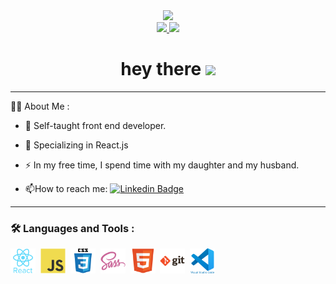 
<div id="header" align="center">
      <img src="https://media.giphy.com/media/9PhdJO4CMfyfXDCnko/giphy.gif" width="100" />

  <div class="badges">
      <a href="https://www.linkedin.com/in/andja-zelenbaba-464673134/" target="_blank">
      <img src="https://img.shields.io/badge/LinkedIn-blue?style=for-the-badge&logo=linkedin&logoColor=white" />
      </a>
       <a href="https://andjared.github.io/portfolio/" target="_blank">
      <img src="https://img.shields.io/badge/Portfolio-red?style=for-the-badge&logo=portfolio&logoColor=white" />
      </a>
  </div>
    <h1>
      hey there
      <img src="https://media.giphy.com/media/hvRJCLFzcasrR4ia7z/giphy.gif" width="30px"/>
    </h1>
<!--     <div align="center">
  <img src="https://media.giphy.com/media/CuuSHzuc0O166MRfjt/giphy.gif" width="600" height="300"/>
    </div> -->
</div>

---

:woman_technologist: About Me :

- :telescope: Self-taught front end developer.

- :seedling: Specializing in React.js

- :zap: In my free time, I spend time with my daughter and my husband.

- :mailbox:How to reach me: [![Linkedin Badge](https://img.shields.io/badge/-Andja-blue?style=flat&logo=Linkedin&logoColor=white)](https://www.linkedin.com/in/andja-zelenbaba-464673134/)

---

### :hammer_and_wrench: Languages and Tools :

<div>
    <img src="https://github.com/devicons/devicon/blob/master/icons/react/react-original-wordmark.svg" title="React" alt="React" width="40"       height="40"/>&nbsp;
      <img src="https://github.com/devicons/devicon/blob/master/icons/javascript/javascript-original.svg" title="JavaScript" alt="JavaScript" width="40" height="40"/>&nbsp;
    <img src="https://github.com/devicons/devicon/blob/master/icons/css3/css3-original-wordmark.svg" alt="css3" title="CSS3" width="40" height="40" />&nbsp;
    <img src="https://github.com/devicons/devicon/blob/master/icons/sass/sass-original.svg" alt="Sass" title="SASS" width="40" height="40" />&nbsp;
    <img src="https://github.com/devicons/devicon/blob/master/icons/html5/html5-original.svg" title="HTML5" alt="HTML" width="40" height="40"/>&nbsp;
    <img src="https://github.com/devicons/devicon/blob/master/icons/git/git-original-wordmark.svg" title="Git" **alt="Git" width="40" height="40"/>&nbsp;
    <img src="https://github.com/devicons/devicon/blob/master/icons/vscode/vscode-original-wordmark.svg" width="40" heigth="40" alt="VsCode" title="VSCode" />&nbsp;
</div>
<!--
**andjared/andjared** is a ✨ _special_ ✨ repository because its `README.md` (this file) appears on your GitHub profile.

Here are some ideas to get you started:

- 🔭 I’m currently working on ...
- 🌱 I’m currently learning ...
- 👯 I’m looking to collaborate on ...
- 🤔 I’m looking for help with ...
- 💬 Ask me about ...
- 📫 How to reach me: ...
- 😄 Pronouns: ...
- ⚡ Fun fact: ...
-->
